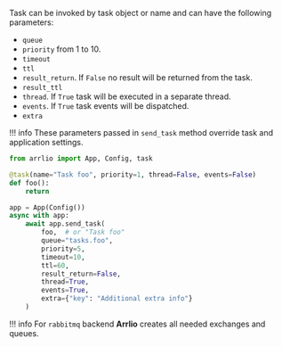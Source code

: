Task can be invoked by task object or name and can have the following parameters:

- `queue`
- `priority` from 1 to 10.
- `timeout`
- `ttl`
- `result_return`. If `False` no result will be returned from the task.
- `result_ttl`
- `thread`. If `True` task will be executed in a separate thread.
- `events`. If `True` task events will be dispatched.
- `extra`

!!! info
    These parameters passed in `send_task` method override task and application settings.

```python
from arrlio import App, Config, task

@task(name="Task foo", priority=1, thread=False, events=False)
def foo():
    return

app = App(Config())
async with app:
    await app.send_task(
        foo,  # or "Task foo"
        queue="tasks.foo",
        priority=5,
        timeout=10,
        ttl=60,
        result_return=False,
        thread=True,
        events=True,
        extra={"key": "Additional extra info"}
    )
```
!!! info 
    For `rabbitmq` backend **Arrlio** creates all needed exchanges and queues.
